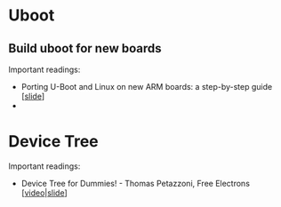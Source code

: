 


# Uboot

## Build uboot for new boards

Important readings:
- Porting U-Boot and Linux on new ARM boards: a step-by-step guide [[slide](https://elinux.org/images/2/2a/Schulz-how-to-support-new-board-u-boot-linux.pdf)]
- 

# Device Tree

Important readings:
- Device Tree for Dummies! - Thomas Petazzoni, Free Electrons [[video](https://www.youtube.com/watch?v=m_NyYEBxfn8)|[slide](https://elinux.org/images/f/f9/Petazzoni-device-tree-dummies_0.pdf)]
